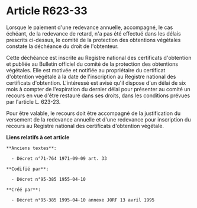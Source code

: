 # Article R623-33

Lorsque le paiement d'une redevance annuelle, accompagné, le cas échéant, de la redevance de retard, n'a pas été effectué
dans les délais prescrits ci-dessus, le comité de la protection des obtentions végétales constate la déchéance du droit de
l'obtenteur. 

Cette déchéance est inscrite au Registre national des certificats d'obtention et publiée au Bulletin officiel du comité de la
protection des obtentions végétales. Elle est motivée et notifiée au propriétaire du certificat d'obtention végétale à la
date de l'inscription au Registre national des certificats d'obtention. L'intéressé est avisé qu'il dispose d'un délai de six
mois à compter de l'expiration du dernier délai pour présenter au comité un recours en vue d'être restauré dans ses droits,
dans les conditions prévues par l'article L. 623-23. 

Pour être valable, le recours doit être accompagné de la justification du versement de la redevance annuelle et d'une
redevance pour inscription du recours au Registre national des certificats d'obtention végétale.

**Liens relatifs à cet article**

	**Anciens textes**:

	  - Décret n°71-764 1971-09-09 art. 33

	**Codifié par**:

	  - Décret n°95-385 1955-04-10

	**Créé par**:

	  - Décret n°95-385 1995-04-10 annexe JORF 13 avril 1995

